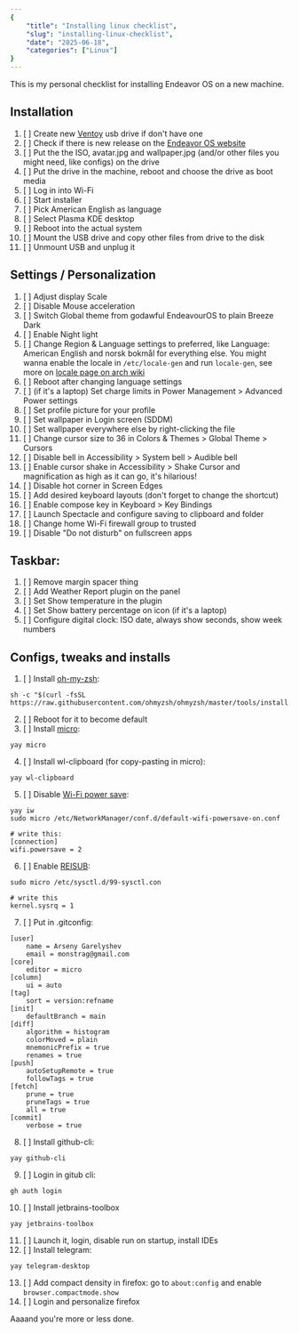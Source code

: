 ```yaml
---
{
    "title": "Installing linux checklist",
    "slug": "installing-linux-checklist",
    "date": "2025-06-18",
    "categories": ["Linux"]
}
---
```


This is my personal checklist for installing Endeavor OS on a new machine.

## Installation

1. [ ] Create new [Ventoy](https://www.ventoy.net/en/index.html) usb drive if don't have one
2. [ ] Check if there is new release on the [Endeavor OS website](https://endeavouros.com)
3. [ ] Put the the ISO, avatar.jpg and wallpaper.jpg (and/or other files you might need, like configs) on the drive
4. [ ] Put the drive in the machine, reboot and choose the drive as boot media
5. [ ] Log in into Wi-Fi
6. [ ] Start installer
7. [ ] Pick American English as language
8. [ ] Select Plasma KDE desktop
9. [ ] Reboot into the actual system
10. [ ] Mount the USB drive and copy other files from drive to the disk
11. [ ] Unmount USB and unplug it

## Settings / Personalization

1. [ ] Adjust display Scale
2. [ ] Disable Mouse acceleration
3. [ ] Switch Global theme from godawful EndeavourOS to plain Breeze Dark
4. [ ] Enable Night light
5. [ ] Change Region & Language settings to preferred, like Language: American English and norsk bokmål for everything else. You might wanna enable the locale in `/etc/locale-gen` and run `locale-gen`, see more on [locale page on arch wiki](https://wiki.archlinux.org/title/Locale)
6. [ ] Reboot after changing language settings
7. [ ] (if it's a laptop) Set charge limits in Power Management > Advanced Power settings
8. [ ] Set profile picture for your profile
9. [ ] Set wallpaper in Login screen (SDDM)
10. [ ] Set wallpaper everywhere else by right-clicking the file
11. [ ] Change cursor size to 36 in Colors & Themes > Global Theme > Cursors
12. [ ] Disable bell in Accessibility > System bell > Audible bell
13. [ ] Enable cursor shake in Accessibility > Shake Cursor and magnification as high as it can go, it's hilarious!
14. [ ] Disable hot corner in Screen Edges
15. [ ] Add desired keyboard layouts (don't forget to change the shortcut)
16. [ ] Enable compose key in Keyboard > Key Bindings
17. [ ] Launch Spectacle and configure saving to clipboard and folder
18. [ ] Change home Wi-Fi firewall group to trusted
19. [ ] Disable "Do not disturb" on fullscreen apps

## Taskbar:

1. [ ] Remove margin spacer thing
2. [ ] Add Weather Report plugin on the panel
3. [ ] Set Show temperature in the plugin
4. [ ] Set Show battery percentage on icon (if it's a laptop)
5. [ ] Configure digital clock: ISO date, always show seconds, show week numbers

## Configs, tweaks and installs

1. [ ] Install [oh-my-zsh](https://ohmyz.sh/):

```shell
sh -c "$(curl -fsSL https://raw.githubusercontent.com/ohmyzsh/ohmyzsh/master/tools/install.sh)"
```

2. [ ] Reboot for it to become default
3. [ ] Install [micro](https://micro-editor.github.io/):

```shell
yay micro
```

4. [ ] Install wl-clipboard (for copy-pasting in micro):

```shell
yay wl-clipboard
```

5. [ ] Disable [Wi-Fi power save](/blog/linux-wifi-power-saving):

```shell
yay iw
sudo micro /etc/NetworkManager/conf.d/default-wifi-powersave-on.conf

# write this:
[connection]
wifi.powersave = 2
```

6. [ ] Enable [REISUB](/blog/recovering-from-freeze-with-reisub):

```shell
sudo micro /etc/sysctl.d/99-sysctl.con

# write this
kernel.sysrq = 1
```

7. [ ] Put in .gitconfig:

```.gitconfig
[user]
	name = Arseny Garelyshev
	email = monstrag@gmail.com
[core]
	editor = micro
[column]
	ui = auto
[tag]
	sort = version:refname
[init]
	defaultBranch = main
[diff]
	algorithm = histogram
	colorMoved = plain
	mnemonicPrefix = true
	renames = true
[push]
	autoSetupRemote = true
	followTags = true
[fetch]
	prune = true
	pruneTags = true
	all = true
[commit]
	verbose = true
```

8. [ ] Install github-cli:

```shell
yay github-cli
```

9. [ ] Login in gitub cli:

```shell
gh auth login
```

10. [ ] Install jetbrains-toolbox

```shell
yay jetbrains-toolbox
```

11. [ ] Launch it, login, disable run on startup, install IDEs
12. [ ] Install telegram:

```shell
yay telegram-desktop
```

13. [ ] Add compact density in firefox: go to `about:config` and enable `browser.compactmode.show`
14. [ ] Login and personalize firefox

Aaaand you're more or less done.
